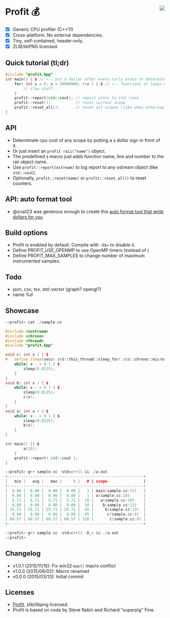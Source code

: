 # Profit :moneybag: <a href="https://travis-ci.org/r-lyeh/profit"><img src="https://api.travis-ci.org/r-lyeh/profit.svg?branch=master" align="right" /></a>

- [x] Generic CPU profiler (C++11)
- [x] Cross-platform. No external dependencies.
- [x] Tiny, self-contained, header-only.
- [x] ZLIB/libPNG licensed.

## Quick tutorial (tl;dr)
```c++
#include "profit.hpp"
int main() { $ // <-- put a dollar after every curly brace to determinate cpu cost of the scope
    for( int x = 0; x < 10000000; ++x ) { $ // <-- functions or loops will apply too
        // slow stuff...
    }
    profit::report(std::cout); // report stats to std::cout
    profit::reset();           // reset current scope
    profit::reset_all();       // reset all scopes (like when entering a new frame)
}
```

## API
- Determinate cpu cost of any scope by putting a `$` dollar sign in front of it.
- Or just insert an `profit raii("name")` object.
- The predefined `$` macro just adds function name, line and number to the raii object name.
- Use `profit::report(ostream)` to log report to any ostream object (like `std::cout`).
- Optionally, `profit::reset(name)` or `profit::reset_all()` to reset counters.

## API: auto format tool
- @snail23 was generous enough to create this [auto format tool that write dollars for you](https://github.com/snailsoft/format)

## Build options
- Profit is enabled by default. Compile with `-D$=` to disable it.
- Define PROFIT_USE_OPENMP to use OpenMP timers (instead of <chrono>)
- Define PROFIT_MAX_SAMPLES to change number of maximum instrumented samples.

## Todo
- json, csv, tsv, std::vector<float> (graph? opengl?)
- name %d

## Showcase
```c++
~/profit> cat ./sample.cc

#include <iostream>
#include <chrono>
#include <thread>
#include "profit.hpp"

void c( int x ) { $
#   define sleep(secs) std::this_thread::sleep_for( std::chrono::microseconds( int(secs * 1000000) ) )
    while( x-- > 0 ) { $
        sleep(0.0125);
    }
}
void b( int x ) { $
    while( x-- > 0 ) { $
        sleep(0.0125);
        c(x);
    }
}
void a( int x ) { $
    while( x-- > 0 ) { $
        sleep(0.0125);
        b(x);
    }
}

int main() {{ $
        a(10);
    }
    profit::report( std::cout );
}

~/profit> g++ sample.cc -std=c++11 && ./a.out
+------------------------------------------------------------+
|   min |   avg |   max |     % |   # | scope                |
+------------------------------------------------------------+
|  0.00 |  0.00 |  0.00 |  0.00 |   1 | main(sample.cc:25)   |
|  0.00 |  0.00 |  0.00 |  0.00 |   1 | a(sample.cc:18)      |
|  5.71 |  5.71 |  5.71 |  5.71 |  10 |   a(sample.cc:19)    |
|  0.00 |  0.00 |  0.00 |  0.00 |  10 |    b(sample.cc:12)   |
| 25.71 | 25.71 | 25.71 | 25.71 |  45 |     b(sample.cc:13)  |
|  0.00 |  0.00 |  0.00 |  0.00 |  45 |      c(sample.cc:6)  |
| 68.57 | 68.57 | 68.57 | 68.57 | 120 |       c(sample.cc:8) |
+------------------------------------------------------------+

~/profit> g++ sample.cc -std=c++11 -D_= && ./a.out
~/profit>
```

## Changelog
- v1.0.1 (2015/11/15): Fix win32 `max()` macro conflict
- v1.0.0 (2015/08/02): Macro renamed
- v0.0.0 (2015/03/13): Initial commit

## Licenses
- [Profit](https://github.com/r-lyeh/profit), zlib/libpng licensed.
- Profit is based on code by Steve Rabin and Richard "superpig" Fine.
